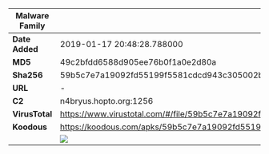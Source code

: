 | Malware Family | SandroRat                                                    |
| -------------- | ------------------------------------------------------------ |
| **Date Added** | 2019-01-17 20:48:28.788000                                                   |
| **MD5**        | 49c2bfdd6588d905ee76b0f1a0e2d80a                             |
| **Sha256**     | 59b5c7e7a19092fd55199f5581cdcd943c305002b20ace7828cea1e8683106b6 |
| **URL**        | -                                                            |
| **C2**         | n4bryus.hopto.org:1256 |
| **VirusTotal** | https://www.virustotal.com/#/file/59b5c7e7a19092fd55199f5581cdcd943c305002b20ace7828cea1e8683106b6/detection |
| **Koodous**    | https://koodous.com/apks/59b5c7e7a19092fd55199f5581cdcd943c305002b20ace7828cea1e8683106b6 |
|                | ![](../assets/59b5c7e7a19092fd55199f5581cdcd943c305002b20ace7828cea1e8683106b6.png) |